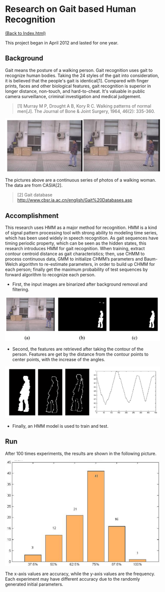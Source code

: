 # Research on Gait based Human Recognition

[(Back to Index.html)](../index.html)

This project began in April 2012 and lasted for one year.

## Background
Gait means the posture of a walking person. Gait recognition uses gait to recognize human bodies. Taking the 24 styles of the gait into consideration, it is believed that the people's gait is identical[1]. Compared with finger prints, faces and other biological features, gait recognition is superior in longer distance, non-touch, and hard-to-cheat. It's valuable in public camera surveillance, criminal investigation and medical judgement.

> [1] Murray M P, Drought A B, Kory R C. Walking patterns of normal men[J]. The Journal of Bone & Joint Surgery, 1964, 46(2): 335-360.

![](intro.png)

The pictures above are a continuous series of photos of a walking woman. The data are from CASIA[2].

> [2] Gait database http://www.cbsr.ia.ac.cn/english/Gait%20Databases.asp

## Accomplishment
This research uses HMM as a major method for recognition. HMM is a kind of signal pattern processing tool with strong ability to modeling time series, which has been used widely in speech recognition. As gait sequences have timing periodic property, which can be seen as the hidden states, this research introduces HMM for gait recognition. When training, extract contour centroid distance as gait characteristics; then, use CHMM to process continuous data, GMM to initialize CHMM’s parameters and Baum-Welch algorithm to re-estimate parameters, in order to build up CHMM for each person; finally get the maximum probability of test sequences by forward algorithm to recognize each person.

- First, the input images are binarized after background removal and filtering.

![](image-process.png)

- Second, the features are retrieved after taking the contour of the person. Features are get by the distance from the contour points to center points, with the increase of the angles.

![](feature.png)

- Finally, an HMM model is used to train and test.

## Run

After 100 times experiments, the results are shown in the following picture.

![](result.png)

The x-axis values are accuracy, while the y-axis values are the frequency. Each experiment may have different accuracy due to the randomly generated initial parameters.